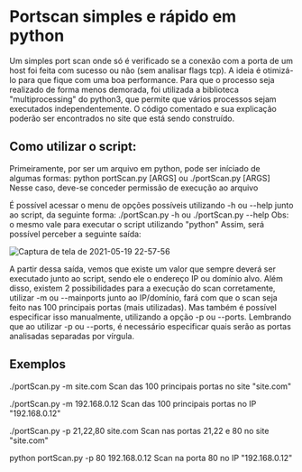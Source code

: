 # Portscan simples e rápido em python
  Um simples port scan onde só é verificado se a conexão com a porta de um host foi feita com sucesso ou não (sem analisar flags tcp). A ideia é otimizá-lo para que fique com uma boa performance. Para que o processo seja realizado de forma menos demorada, foi utilizada a biblioteca "multiprocessing" do python3, que permite que vários processos sejam executados independentemente. O código comentado e sua explicação poderão ser encontrados no site que está sendo construído.


## Como utilizar o script:
  Primeiramente, por ser um arquivo em python, pode ser iníciado de algumas formas: 
  python portScan.py [ARGS]
  ou 
  ./portScan.py [ARGS]  Nesse caso, deve-se conceder permissão de execução ao arquivo
  
  É possível acessar o menu de opções possíveis utilizando -h ou --help junto ao script, da seguinte forma:
  ./portScan.py -h ou ./portScan.py --help
  Obs: o mesmo vale para executar o script utilizando "python"
  Assim, será possível perceber a seguinte saída:
  
  ![Captura de tela de 2021-05-19 22-57-56](https://user-images.githubusercontent.com/62412445/118907347-bc43f280-b8f5-11eb-9a06-460cb3c288dc.png)
  
  A partir dessa saída, vemos que existe um valor que sempre deverá ser executado junto ao script, sendo ele o endereço IP ou domínio alvo.
  Além disso, existem 2 possibilidades para a execução do scan corretamente, utilizar -m ou --mainports junto ao IP/domínio, fará com que o scan seja feito nas 100 principais portas (mais utilizadas). Mas também é possível especificar isso manualmente, utilizando a opção -p ou --ports. Lembrando que ao utilizar -p ou --ports, é necessário especificar quais serão as portas analisadas separadas por vírgula.
  
  ## Exemplos
  
  ./portScan.py -m site.com   Scan das 100 principais portas no site "site.com"
  
  ./portScan.py -m 192.168.0.12   Scan das 100 principais portas no IP "192.168.0.12"
  
  ./portScan.py -p 21,22,80 site.com    Scan nas portas 21,22 e 80 no site "site.com"
  
  python portScan.py -p 80 192.168.0.12   Scan na porta 80 no IP "192.168.0.12"

  
  




